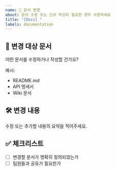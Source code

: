 ```yaml
---
name: 📝 문서 변경
about: 문서 수정 또는 신규 작성이 필요한 경우 사용하세요
title: "[Docs] "
labels: documentation
---
```


## 📄 변경 대상 문서
어떤 문서를 수정하거나 작성할 건가요?

예시:
- README.md
- API 명세서
- Wiki 문서

## 🛠 변경 내용
수정 또는 추가할 내용의 요약을 적어주세요.

## ✅ 체크리스트
- [ ] 변경할 문서가 명확히 정의되었는가
- [ ] 팀원들과 공유가 필요한가
